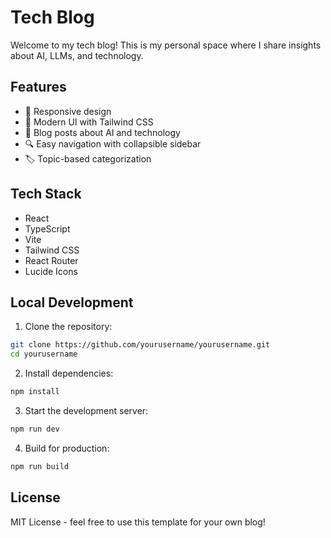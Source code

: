 # Tech Blog

Welcome to my tech blog! This is my personal space where I share insights about AI, LLMs, and technology.

## Features

- 📱 Responsive design
- 🎨 Modern UI with Tailwind CSS
- 📝 Blog posts about AI and technology
- 🔍 Easy navigation with collapsible sidebar
- 🏷️ Topic-based categorization

## Tech Stack

- React
- TypeScript
- Vite
- Tailwind CSS
- React Router
- Lucide Icons

## Local Development

1. Clone the repository:
```bash
git clone https://github.com/yourusername/yourusername.git
cd yourusername
```

2. Install dependencies:
```bash
npm install
```

3. Start the development server:
```bash
npm run dev
```

4. Build for production:
```bash
npm run build
```

## License

MIT License - feel free to use this template for your own blog!
